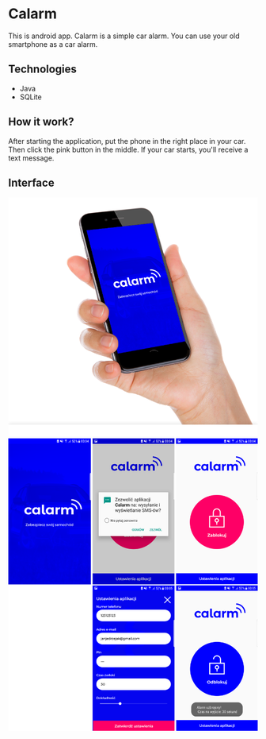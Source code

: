 # Calarm
This is android app. Calarm is a simple car alarm. You can use your old smartphone as a car alarm.
## Technologies
* Java
* SQLite
## How it work?
After starting the application, put the phone in the right place in your car. Then click the pink button in the middle. If your car starts, you'll receive a text message.
## Interface
![](https://github.com/janjedrzejak/Calarm/blob/demo/demo/0.png)
![](https://github.com/janjedrzejak/Calarm/blob/demo/demo/1.png)

